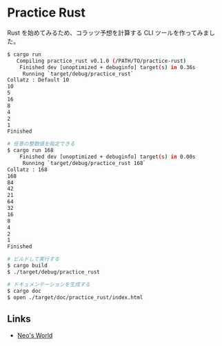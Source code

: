 # Practice Rust

Rust を始めてみるため、コラッツ予想を計算する CLI ツールを作ってみました。

```bash
$ cargo run
   Compiling practice_rust v0.1.0 (/PATH/TO/practice-rust)
    Finished dev [unoptimized + debuginfo] target(s) in 0.36s
     Running `target/debug/practice_rust`
Collatz : Default 10
10
5
16
8
4
2
1
Finished

# 任意の整数値を指定できる
$ cargo run 168
    Finished dev [unoptimized + debuginfo] target(s) in 0.00s
     Running `target/debug/practice_rust 168`
Collatz : 168
168
84
42
21
64
32
16
8
4
2
1
Finished

# ビルドして実行する
$ cargo build
$ ./target/debug/practice_rust

# ドキュメンテーションを生成する
$ cargo doc
$ open ./target/doc/practice_rust/index.html
```


## Links

- [Neo's World](https://neos21.net/)
